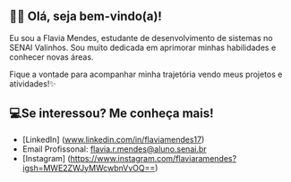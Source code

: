 ## 👋🏻 Olá, seja bem-vindo(a)!

Eu sou a Flavia Mendes, estudante de desenvolvimento de sistemas no SENAI Valinhos. 
Sou muito dedicada em aprimorar minhas habilidades e conhecer novas áreas. 

Fique a vontade para acompanhar minha trajetória vendo meus projetos e atividades!✨

## 💻Se interessou? Me conheça mais!

- [LinkedIn] (www.linkedin.com/in/flaviamendes17)
- Email Profissonal: flavia.r.mendes@aluno.senai.br
- [Instagram] (https://www.instagram.com/flaviaramendes?igsh=MWE2ZWJyMWcwbnVvOQ==)
